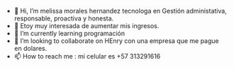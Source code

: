 - 👋 Hi, I’m  melissa morales hernandez tecnologa en Gestión administativa, responsable, proactiva y honesta.
- 👀 Etoy muy interesada de aumentar mis ingresos.
- 🌱 I’m currently learning  programación
- 💞️ I’m looking to collaborate on HEnry con una empresa que me pague en dolares.
- 📫 How to reach me : mi celular es +57 313291616

<!---
Mel18o/Mel18o is a ✨ special ✨ repository because its `README.md` (this file) appears on your GitHub profile.
You can click the Preview link to take a look at your changes.
--->

